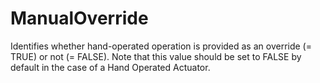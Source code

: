 ManualOverride
==============

Identifies whether hand-operated operation is provided as an override (= TRUE) or not (= FALSE). Note that this value should be set to FALSE by default in the case of a Hand Operated Actuator.
